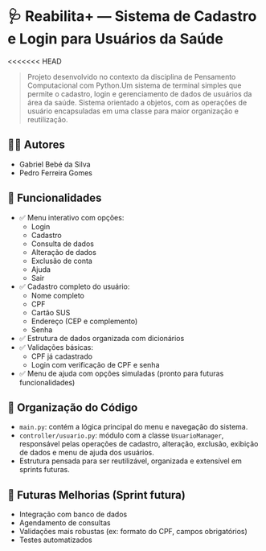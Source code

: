 # 🩺 Reabilita+ — Sistema de Cadastro e Login para Usuários da Saúde

<<<<<<< HEAD
> Projeto desenvolvido no contexto da disciplina de Pensamento Computacional com Python.Um sistema de terminal simples que permite o cadastro, login e gerenciamento de dados de usuários da área da saúde. Sistema orientado a objetos, com as operações de usuário encapsuladas em uma classe para maior organização e reutilização.

## 👨‍💻 Autores

- Gabriel Bebé da Silva  
- Pedro Ferreira Gomes

## 🚀 Funcionalidades

- ✅ Menu interativo com opções:
  - Login
  - Cadastro
  - Consulta de dados
  - Alteração de dados
  - Exclusão de conta
  - Ajuda
  - Sair
- ✅ Cadastro completo do usuário:
  - Nome completo
  - CPF
  - Cartão SUS
  - Endereço (CEP e complemento)
  - Senha
- ✅ Estrutura de dados organizada com dicionários
- ✅ Validações básicas:
  - CPF já cadastrado
  - Login com verificação de CPF e senha
- ✅ Menu de ajuda com opções simuladas (pronto para futuras funcionalidades)

## 🧠 Organização do Código

- `main.py`: contém a lógica principal do menu e navegação do sistema.
- `controller/usuario.py`: módulo com a classe `UsuarioManager`, responsável pelas operações de cadastro, alteração, exclusão, exibição de dados e menu de ajuda dos usuários.
- Estrutura pensada para ser reutilizável, organizada e extensível em sprints futuras.

## 🔮 Futuras Melhorias (Sprint futura)

- Integração com banco de dados
- Agendamento de consultas
- Validações mais robustas (ex: formato do CPF, campos obrigatórios)
- Testes automatizados
